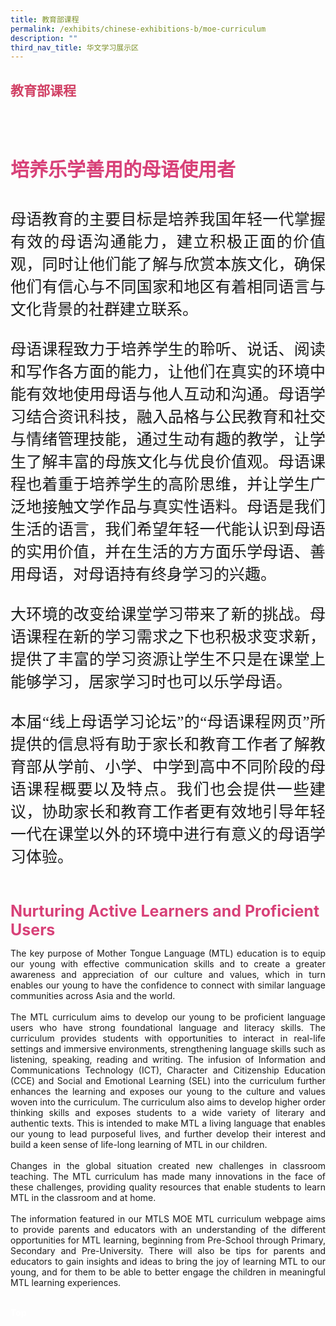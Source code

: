 ```yaml
---
title: 教育部课程
permalink: /exhibits/chinese-exhibitions-b/moe-curriculum
description: ""
third_nav_title: 华文学习展示区
---
```

<html>
	<style>
		.btntop {
    position: fixed;
    float: right;
    bottom: 20px;
    right: 80px;
    z-index: 99;
    boder: none;
    background-color: #3bb9ff;
    cursor: pointer;
    padding: 15px;
    boder-radius: 4px;
    color: #fff;
    font-weight: 600;
}
.btnClass {
    display: none;
    padding: 15px 20px;
    text-align: center;
    text-decoration: none;
    color: #fff;
    background-color: #d14165;
    border-radius: 6px;
    outline: 0;
    cursor: pointer;
    margin-right: 10px;
    margin-bottom: 7px;
    width: 180px;
	}
		.btnClass:hover {
background-color: lightgrey;!important;
}
</style>
<div><h2 style="font-family:KaiTi;color:#d14165;">教育部课程</h2>
<div style="margin-top:auto;margin-bottom:auto;text-align:center;">
<div class="tab">
  <a href="/cl-preschool"><div style= "font-family:KaiTi;font-size:25px;" class="btnClass">学前教育</div></a>
  <a href="/cl-prischool"><div style="font-family:KaiTi;font-size:25px;" class="btnClass">小学</div></a>
  <a href="/cl-secsch/"><div style="font-family:KaiTi;font-size:25px;" class="btnClass">中学</div></a>
  <a href="/cl-preU/"><div style="font-family:KaiTi;font-size:25px;" class="btnClass">高中</div></a>
 </div></div><br />
  <div style="margin-top:auto;margin-bottom:auto;text-align:left;">
   <h4 style="padding-top:12px;font-color:#d14165;font-family:KaiTi; color:#d84178;font-size:30px;"><b>培养乐学善用的母语使用者 </b></h4>

 <p style="font-family:KaiTi; text-align:justify;font-size:25px">
母语教育的主要目标是培养我国年轻一代掌握有效的母语沟通能力，建立积极正面的价值观，同时让他们能了解与欣赏本族文化，确保他们有信心与不同国家和地区有着相同语言与文化背景的社群建立联系。<br /><br />
 母语课程致力于培养学生的聆听、说话、阅读和写作各方面的能力，让他们在真实的环境中能有效地使用母语与他人互动和沟通。母语学习结合资讯科技，融入品格与公民教育和社交与情绪管理技能，通过生动有趣的教学，让学生了解丰富的母族文化与优良价值观。母语课程也着重于培养学生的高阶思维，并让学生广泛地接触文学作品与真实性语料。母语是我们生活的语言，我们希望年轻一代能认识到母语的实用价值，并在生活的方方面乐学母语、善用母语，对母语持有终身学习的兴趣。<br /><br />
  大环境的改变给课堂学习带来了新的挑战。母语课程在新的学习需求之下也积极求变求新，提供了丰富的学习资源让学生不只是在课堂上能够学习，居家学习时也可以乐学母语。<br /><br />
  本届“线上母语学习论坛”的“母语课程网页”所提供的信息将有助于家长和教育工作者了解教育部从学前、小学、中学到高中不同阶段的母语课程概要以及特点。我们也会提供一些建议，协助家长和教育工作者更有效地引导年轻一代在课堂以外的环境中进行有意义的母语学习体验。
 </p><br />
   
 <span style="font-size:25px;color:#d84178;"><b>Nurturing Active Learners and Proficient Users </b></span>
  <div style="margin-top:auto;margin-bottom:auto;text-align:justify;">
<p>The key purpose of Mother Tongue Language (MTL) education is to equip our young with effective communication skills and to create a greater awareness and appreciation of our culture and values, which in turn enables our young to have the confidence to connect with similar language communities across Asia and the world. <br /><br />
 The MTL curriculum aims to develop our young to be proficient language users who have strong foundational language and literacy skills. The curriculum provides students with opportunities to interact in real-life settings and immersive environments, strengthening language skills such as listening, speaking, reading and writing. The infusion of Information and Communications Technology (ICT), Character and Citizenship Education (CCE) and Social and Emotional Learning (SEL) into the curriculum further enhances the learning and exposes our young to the culture and values woven into the curriculum. The curriculum also aims to develop higher order thinking skills and exposes students to a wide variety of literary and authentic texts. This is intended to make MTL a living language that enables our young to lead purposeful lives, and further develop their interest and build a keen sense of life-long learning of MTL in our children. <br /><br />
 Changes in the global situation created new challenges in classroom teaching. The MTL curriculum has made many innovations in the face of these challenges, providing quality resources that enable students to learn MTL in the classroom and at home. <br /><br />
 The information featured in our MTLS MOE MTL curriculum webpage aims to provide parents and educators with an understanding of the different opportunities for MTL learning, beginning from Pre-School through Primary, Secondary and Pre-University. There will also be tips for parents and educators to gain insights and ideas to bring the joy of learning MTL to our young, and for them to be able to better engage the children in meaningful MTL learning experiences. 
 </p>
 <br />
   <a href="#top" style="text-decoration:none;"><span style="color:white"><b>Top</b></span></a></div>
</div>
</div>
</div>